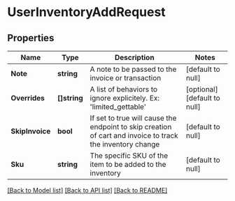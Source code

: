 # UserInventoryAddRequest

## Properties
Name | Type | Description | Notes
------------ | ------------- | ------------- | -------------
**Note** | **string** | A note to be passed to the invoice or transaction | [default to null]
**Overrides** | **[]string** | A list of behaviors to ignore explicitely.  Ex: &#39;limited_gettable&#39; | [optional] [default to null]
**SkipInvoice** | **bool** | If set to true will cause the endpoint to skip creation of cart and invoice to track the inventory change | [default to null]
**Sku** | **string** | The specific SKU of the item to be added to the inventory | [default to null]

[[Back to Model list]](../README.md#documentation-for-models) [[Back to API list]](../README.md#documentation-for-api-endpoints) [[Back to README]](../README.md)


